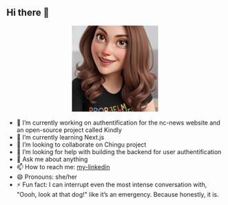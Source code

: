 ## Hi there 👋

<div style="text-align: center;">
  <img src="/Leonardo_Phoenix_Create_a_character_taking_my_face_as_a_refere_2.jpg" alt="AI-generated profile picture" style="width:200px;"/>
</div>

- 🔭 I’m currently working on authentification for the nc-news website and an open-source project called Kindly
- 🌱 I’m currently learning Next.js
- 👯 I’m looking to collaborate on Chingu project 
- 🤔 I’m looking for help with building the backend for user authentification
- 💬 Ask me about anything
- 📫 How to reach me: [my-linkedin](https://www.linkedin.com/in/anna-veselova-3640752a0/)
- 😄 Pronouns: she/her 
- ⚡ Fun fact: I can interrupt even the most intense conversation with, "Oooh, look at that dog!" like it’s an emergency. Because honestly, it is.
